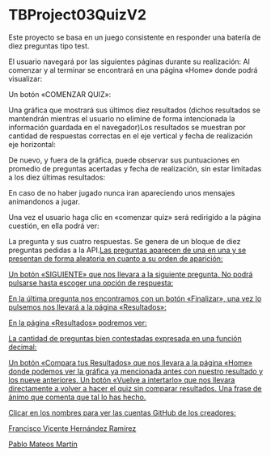 # TBProject03QuizV2



Este proyecto se basa en un juego consistente en responder una batería de diez preguntas tipo test.


El usuario navegará por las siguientes páginas durante su realización:
Al comenzar y al terminar se encontrará en una página «Home» donde podrá visualizar:

Un botón «COMENZAR QUIZ»:

Una gráfica que mostrará sus últimos diez resultados (dichos resultados se mantendrán mientras el usuario no elimine de forma intencionada la información guardada en el navegador)Los resultados se muestran por cantidad de respuestas correctas en el eje vertical y fecha de realización eje horizontal:


De nuevo, y fuera de la gráfica, puede observar sus puntuaciones en promedio de preguntas acertadas y fecha de realización, sin estar limitadas a los diez últimas resultados:


En caso de no haber jugado nunca iran apareciendo unos mensajes animandonos a jugar.

Una vez el usuario haga clic en «comenzar quiz» será redirigido a la página cuestión, en ella podrá ver:

La pregunta y sus cuatro respuestas. Se genera de un bloque de diez preguntas pedidas a la API.<u>Las preguntas aparecen de una en una y se presentan de forma aleatoria en cuanto a su orden de aparición:

Un botón «SIGUIENTE» que nos llevara a la siguiente pregunta. No podrá pulsarse hasta escoger una opción de respuesta:

En la última pregunta nos encontramos con un <u>botón «Finalizar», una vez lo pulsemos nos llevará a la página «Resultados»:



En la página «Resultados» podremos ver:

La cantidad de preguntas bien contestadas expresada en una función decimal:

Un botón «Compara tus Resultados» que nos llevara a la página «Home» donde podemos ver la gráfica ya mencionada antes con nuestro resultado y los nueve anteriores.
Un botón «Vuelve a intertarlo» que nos llevara directamente a volver a hacer el quiz sin comparar resultados.
Una frase de ánimo que comenta que tal lo has hecho.









Clicar en los nombres para ver las cuentas GitHub de los creadores:


[Francisco Vicente Hernández Ramírez](https://github.com/Francsy)

[Pablo Mateos Martín](https://github.com/PabMatMar)

